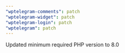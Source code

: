 ```yaml
---
"wptelegram-comments": patch
"wptelegram-widget": patch
"wptelegram-login": patch
"wptelegram": patch
---
```


Updated minimum required PHP version to 8.0

